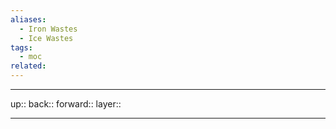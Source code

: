 ```yaml
---
aliases:
  - Iron Wastes
  - Ice Wastes
tags:
  - moc
related:
---
```


***

up:: 
back:: 
forward:: 
layer:: 

***
